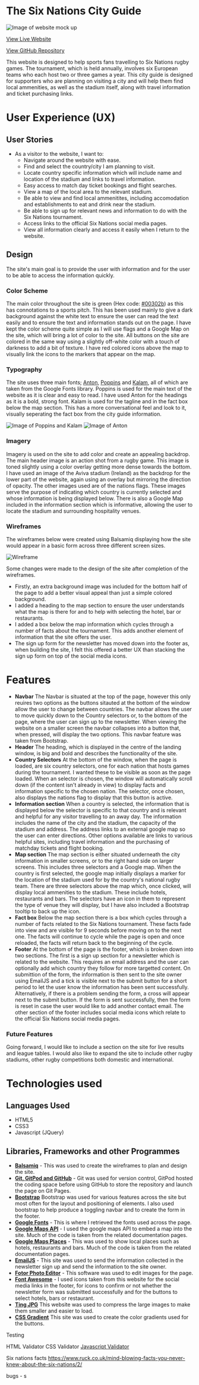 # The Six Nations City Guide

![Image of website mock up](assets/images/readme/responsive.png)

[View Live Website](https://olihickie.github.io/six-nations/)

[View GitHub Repository](https://github.com/OliHickie/six-nations)

This website is designed to help sports fans travelling to Six Nations rugby games. The tournament, which is held annually, involves six European teams who each host two or three games a year. This city guide is designed for supporters who are planning on visiting a city and will help them find local ammenities, as well as the stadium itself, along with travel information and ticket purchasing links. 

# User Experience (UX)

## User Stories
* As a visitor to the website, I want to:
    - Navigate around the website with ease.
    - Find and select the country/city I am planning to visit.
    - Locate country specific information which will include name and location of the stadium and links to travel information. 
    - Easy access to match day ticket bookings and flight searches.
    - View a map of the local area to the relevant stadium. 
    - Be able to view and find local ammenitites, including accomodation and establishments to eat and drink near the stadium. 
    - Be able to sign up for relevant news and information to do with the Six Nations tournament. 
    - Access links to the official Six Nations social media pages.
    - View all information clearly and access it easily when I return to the website. 

## Design

The site's main goal is to provide the user with information and for the user to be able to access the information quickly.

### Color Scheme
 The main color throughout the site is green (Hex code: [#00302b](https://www.google.com/search?q=%2300302b&oq=%2300302b&aqs=chrome.0.69i59.4496j0j9&sourceid=chrome&ie=UTF-8)) as this has connotations to a sports pitch. This has been used mainly to give a dark background against the white text to ensure the user can read the text easily and to ensure the text and information stands out on the page. I have kept the color scheme quite simple as I will use flags and a Google Map on the site, which will bring a lot of color to the site. All buttons on the site are colored in the same way using a slightly off-white color with a touch of darkness to add a bit of texture. 
 I have red colored icons above the map to visually link the icons to the markers that appear on the map. 

### Typography

The site uses three main fonts; [Anton](https://fonts.google.com/specimen/Anton?preview.text_type=custom), [Poppins](https://fonts.google.com/specimen/Poppins?preview.text_type=custom) and [Kalam](https://fonts.google.com/specimen/Kalam?preview.text_type=custom), all of which are taken from the Google Fonts library. Poppins is used for the main text of the website as it is clear and easy to read. I have used Anton for the headings as it is a bold, strong font. Kalam is used for the tagline and in the fact box below the map section. This has a more conversational feel and look to it, visually seperating the fact box from the city guide information.

![Image of Poppins and Kalam](assets/images/readme/typography1.png)
![Image of Anton](assets/images/readme/typography2.png)

### Imagery 

Imagery is used on the site to add color and create an appealing backdrop. The main header image is an action shot from a rugby game. This image is toned slightly using a color overlay getting more dense towards the bottom. I have used an image of the Aviva stadium (Ireland) as the backdrop for the lower part of the website, again using an overlay but mirroring the direction of opacity. The other images used are of the nations flags. These images serve the purpose of indicating which country is currently selected and whose information is being displayed below. There is also a Google Map included in the information section which is informative, allowing the user to locate the stadium and surrounding hospitality venues. 

### Wireframes

The wireframes below were created using Balsamiq displaying how the site would appear in a basic form across three different screen sizes. 

![Wireframe](assets/images/readme/wireframe.png)

Some changes were made to the design of the site after completion of the wireframes. 
 - Firstly, an extra background image was included for the bottom half of the page to add a better visual appeal than just a simple colored background. 
 - I added a heading to the map section to ensure the user understands what the map is there for and to help with selecting the hotel, bar or restaurants. 
 - I added a box below the map information which cycles through a number of facts about the tournament. This adds another element of information that the site offers the user. 
 - The sign up form for the newsletter has moved down into the footer as, when building the site, I felt this offered a better UX than stacking the sign up form on top of the social media icons. 


# Features

 - **Navbar** The Navbar is situated at the top of the page, however this only reuires two options as the buttons sitauted at the bottom of the window allow the user to change between countries. The navbar allows the user to move quickly down to the Country selectors or, to the bottom of the page, where the user can sign up to the newsletter. When viewing the website on a smaller screen the navbar collapses into a button that, when pressed, will display the two options. This navbar feature was taken from Bootstrap. 
 - **Header** The heading, which is displayed in the centre of the landing window, is big and bold and describes the functionality of the site. 
 - **Country Selectors** At the bottom of the window, when the page is loaded, are six country selectors, one for each nation that hosts games during the tournament. I wanted these to be visible as soon as the page loaded. When an selector is chosen, the window will automatically scroll down (if the content isn't already in view) to display facts and information specific to the chosen nation. The selector, once chosen, also displays the nations flag to display that this button is active. 
 - **Information section** When a country is selected, the information that is displayed below the selector is specific to that country and is relevant and helpful for any visitor travelling to an away day. The information includes the name of the city and the stadium, the capacity of the stadium and address. The address links to an external google map so the user can enter directions. Other options available are links to various helpful sites, including travel information and the purchasing of matchday tickets and flight booking. 
 - **Map section** The map section is either situated underneath the city information in smaller screens, or to the right hand side on larger screens. This includes three selectors and a Google map. When the country is first selected, the google map initially displays a marker for the location of the stadium used for by the country's national rugby team. There are three selectors above the map which, once clicked, will display local ammenities to the stadium. These include hotels, restaurants and bars. The selectors have an icon in them to represent the type of venue they will display, but I have also included a Bootstrap tooltip to back up the icon. 
 - **Fact box** Below the map section there is a box which cycles through a number of facts related to the Six Nations tournament. These facts fade into view and are visible for 9 seconds before moving on to the next one. The facts will continue to cycle while the page is open and once reloaded, the facts will return back to the beginning of the cycle. 
 - **Footer** At the bottom of the page is the footer, which is broken down into two sections. The first is a sign up section for a newsletter which is related to the website. This requires an email address and the user can optionally add which country they follow for more targetted content. On submittion of the form, the information is then sent to the site owner using EmailJS and a tick is visible next to the submit button for a short period to let the user know the information has been sent successfully. Alternatively, if there is a problem sending the form, a cross will appear next to the submit button. If the form is sent successfully, then the form is reset in case the user would like to add another contact email. 
 The other section of the footer includes social media icons which relate to the official Six Nations social media pages. 

 ### Future Features
 Going forward, I would like to include a section on the site for live results and league tables. I would also like to expand the site to include other rugby stadiums, other rugby competitions both domestic and international. 

# Technologies used

## Languages Used

- HTML5
- CSS3
- Javascript (JQuery)

## Libraries, Frameworks and other Programmes

- **[Balsamiq](https://balsamiq.com/)** - This was used to create the wireframes to plan and design the site. 
- **[Git, GitPod and GitHub](https://github.com/)** - Git was used for version control, GitPod hosted the coding space before using GitHub to store the repository and launch the page on Git Pages.
- **[Bootstrap](https://getbootstrap.com/)** Bootstrap was used for various features across the site but most often for the layout and positioning of elements. I also used bootstrap to help produce a toggling navbar and to create the form in the footer.  
- **[Google Fonts](https://fonts.google.com/)** - This is where I retrieved the fonts used across the page. 
- **[Google Maps API](https://developers.google.com/maps/documentation/javascript/overview)** - I used the google maps API to embed a map into the site. Much of the code is taken from the related documentation pages. 
- **[Google Maps Places](https://developers.google.com/maps/documentation/javascript/places)** - This was used to show local places such as hotels, restaurants and bars. Much of the code is taken from the related documentation pages. 
- **[EmailJS](https://www.emailjs.com/)** - This site was used to send the information collected in the newsletter sign up and send the information to the site owner. 
- **[Fotor Photo Editor](https://www.fotor.com/)** - This software was used to edit images for the page.
- **[Font Awesome](https://fontawesome.com/)** - I used icons taken from this website for the social media links in the footer, for icons to confirm or not whether the newsletter form was submitted successfully and for the buttons to select hotels, bars or restaurant.   
- **[Ting JPG](https://tinyjpg.com/)** This website was used to compress the large images to make them smaller and easier to load. 
- **[CSS Gradient](https://cssgradient.io/)** This site was used to create the color gradients used for the buttons. 










Testing

HTML Validator
CSS Validator
[Javascript Validator](https://beautifytools.com/javascript-validator.php) 



Six nations facts
https://www.ruck.co.uk/mind-blowing-facts-you-never-knew-about-the-six-nations/2/



bugs - s